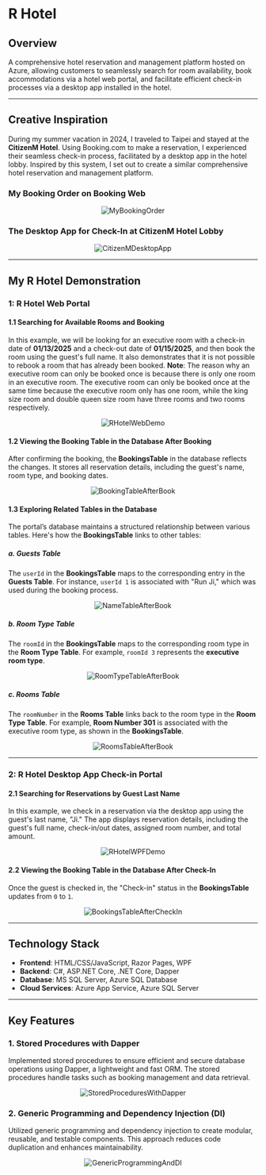 # R Hotel

## Overview
A comprehensive hotel reservation and management platform hosted on Azure, allowing customers to seamlessly search for room availability, book accommodations via a hotel web portal, and facilitate efficient check-in processes via a desktop app installed in the hotel.

---

## Creative Inspiration
During my summer vacation in 2024, I traveled to Taipei and stayed at the **CitizenM Hotel**. Using Booking.com to make a reservation, I experienced their seamless check-in process, facilitated by a desktop app in the hotel lobby. Inspired by this system, I set out to create a similar comprehensive hotel reservation and management platform.

### My Booking Order on Booking Web
<div align="center">
  <img src="https://github.com/user-attachments/assets/dbe37280-8562-421e-a448-5c5c2c7556b9" alt="MyBookingOrder">
</div>

### The Desktop App for Check-In at CitizenM Hotel Lobby
<div align="center">
  <img src="https://github.com/user-attachments/assets/68c24927-b8ab-4e6a-b577-28ec17b483d5" alt="CitizenMDesktopApp">
</div>

---

## My R Hotel Demonstration

### 1: R Hotel Web Portal

#### 1.1 Searching for Available Rooms and Booking
In this example, we will be looking for an executive room with a check-in date of **01/13/2025** and a check-out date of **01/15/2025**, and then book the room using the guest's full name. It also demonstrates that it is not possible to rebook a room that has already been booked. 
**Note**: The reason why an executive room can only be booked once is because there is only one room in an executive room. The executive room can only be booked once at the same time because the executive room only has one room, while the king size room and double queen size room have three rooms and two rooms respectively.

<div align="center">
  <img src="https://github.com/user-attachments/assets/ff045160-6354-4c19-8717-57ccbdcb1735" alt="RHotelWebDemo">
</div>

#### 1.2 Viewing the **Booking Table** in the Database After Booking
After confirming the booking, the **BookingsTable** in the database reflects the changes. It stores all reservation details, including the guest's name, room type, and booking dates.

<div align="center">
  <img src="https://github.com/user-attachments/assets/d618e4af-f92f-416e-bab8-a187a69cf4fa" alt="BookingTableAfterBook">
</div>

#### 1.3 Exploring Related Tables in the Database
The portal’s database maintains a structured relationship between various tables. Here's how the **BookingsTable** links to other tables:

##### **a. Guests Table**
The `userId` in the **BookingsTable** maps to the corresponding entry in the **Guests Table**. For instance, `userId 1` is associated with "Run Ji," which was used during the booking process.

<div align="center">
  <img src="https://github.com/user-attachments/assets/b9233127-e15c-4ac9-9f92-597c3accd36a" alt="NameTableAfterBook">
</div>

##### **b. Room Type Table**
The `roomId` in the **BookingsTable** maps to the corresponding room type in the **Room Type Table**. For example, `roomId 3` represents the **executive room type**.

<div align="center">
  <img src="https://github.com/user-attachments/assets/1ec0130e-bfbf-4130-8ff5-d5a31fae9d32" alt="RoomTypeTableAfterBook">
</div>

##### **c. Rooms Table**
The `roomNumber` in the **Rooms Table** links back to the room type in the **Room Type Table**. For example, **Room Number 301** is associated with the executive room type, as shown in the **BookingsTable**.

<div align="center">
  <img src="https://github.com/user-attachments/assets/a328e762-87b7-4de7-8780-5787403f2463" alt="RoomsTableAfterBook">
</div>

---

### 2: R Hotel Desktop App Check-in Portal

#### 2.1 Searching for Reservations by Guest Last Name
In this example, we check in a reservation via the desktop app using the guest's last name, "Ji." The app displays reservation details, including the guest's full name, check-in/out dates, assigned room number, and total amount.

<div align="center">
  <img src="https://github.com/user-attachments/assets/19b34191-ff34-4867-b11f-495462d28fe1" alt="RHotelWPFDemo">
</div>

#### 2.2 Viewing the **Booking Table** in the Database After Check-In
Once the guest is checked in, the "Check-in" status in the **BookingsTable** updates from `0` to `1`.

<div align="center">
  <img src="https://github.com/user-attachments/assets/309020ac-dd9b-4d27-9a4c-6a7b9d37ef48" alt="BookingsTableAfterCheckIn">
</div>

---

## Technology Stack

- **Frontend**: HTML/CSS/JavaScript, Razor Pages, WPF
- **Backend**: C#, ASP.NET Core, .NET Core, Dapper
- **Database**: MS SQL Server, Azure SQL Database
- **Cloud Services**: Azure App Service, Azure SQL Server

---

## Key Features

### 1. Stored Procedures with Dapper
Implemented stored procedures to ensure efficient and secure database operations using Dapper, a lightweight and fast ORM. The stored procedures handle tasks such as booking management and data retrieval.

<div align="center">
  <img src="https://github.com/user-attachments/assets/9fe2a2f0-e34d-46d2-bac1-32617f43382d" alt="StoredProceduresWithDapper">
</div>

### 2. Generic Programming and Dependency Injection (DI)
Utilized generic programming and dependency injection to create modular, reusable, and testable components. This approach reduces code duplication and enhances maintainability.

<div align="center">
  <img src="https://github.com/user-attachments/assets/a714fe5e-2f22-47c3-8635-9f6de7c3eff7" alt="GenericProgrammingAndDI">
</div>
